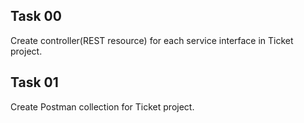 ## Task 00
Create controller(REST resource) for each service interface in Ticket project.

## Task 01
Create Postman collection for Ticket project.
